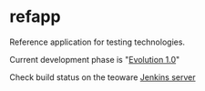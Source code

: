 refapp
======

Reference application for testing technologies.

Current development phase is "[Evolution 1.0](https://github.com/teoware/refapp/wiki/Road-map-~-Evolution-1.0)"

Check build status on the teoware [Jenkins server](http://ci.teoware.com/jenkins/view/github_refapp)